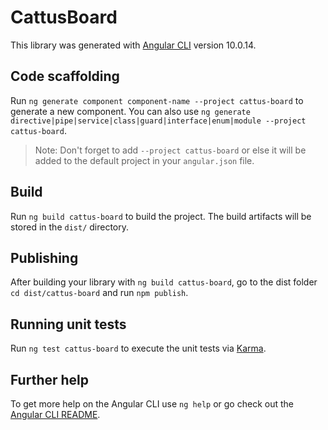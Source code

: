 # CattusBoard

This library was generated with [Angular CLI](https://github.com/angular/angular-cli) version 10.0.14.

## Code scaffolding

Run `ng generate component component-name --project cattus-board` to generate a new component. You can also use `ng generate directive|pipe|service|class|guard|interface|enum|module --project cattus-board`.
> Note: Don't forget to add `--project cattus-board` or else it will be added to the default project in your `angular.json` file. 

## Build

Run `ng build cattus-board` to build the project. The build artifacts will be stored in the `dist/` directory.

## Publishing

After building your library with `ng build cattus-board`, go to the dist folder `cd dist/cattus-board` and run `npm publish`.

## Running unit tests

Run `ng test cattus-board` to execute the unit tests via [Karma](https://karma-runner.github.io).

## Further help

To get more help on the Angular CLI use `ng help` or go check out the [Angular CLI README](https://github.com/angular/angular-cli/blob/master/README.md).
